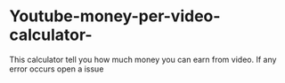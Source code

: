 # Youtube-money-per-video-calculator-
This calculator tell you how much money you can earn from video. If any error occurs open a issue
